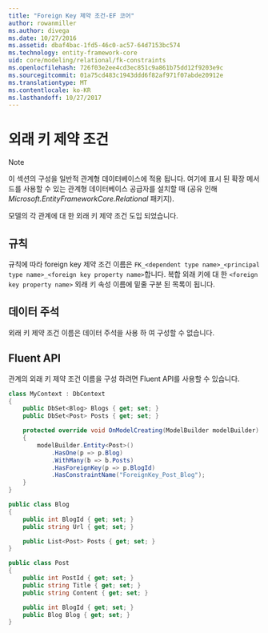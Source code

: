 ```yaml
---
title: "Foreign Key 제약 조건-EF 코어"
author: rowanmiller
ms.author: divega
ms.date: 10/27/2016
ms.assetid: dbaf4bac-1fd5-46c0-ac57-64d7153bc574
ms.technology: entity-framework-core
uid: core/modeling/relational/fk-constraints
ms.openlocfilehash: 726f03e2ee4cd3ec851c9a861b75dd12f9203e9c
ms.sourcegitcommit: 01a75cd483c1943ddd6f82af971f07abde20912e
ms.translationtype: MT
ms.contentlocale: ko-KR
ms.lasthandoff: 10/27/2017
---
```

# <a name="foreign-key-constraints"></a>외래 키 제약 조건

> [!NOTE]  
> 이 섹션의 구성을 일반적 관계형 데이터베이스에 적용 됩니다. 여기에 표시 된 확장 메서드를 사용할 수 있는 관계형 데이터베이스 공급자를 설치할 때 (공유 인해 *Microsoft.EntityFrameworkCore.Relational* 패키지).

모델의 각 관계에 대 한 외래 키 제약 조건 도입 되었습니다.

## <a name="conventions"></a>규칙

규칙에 따라 foreign key 제약 조건 이름은 `FK_<dependent type name>_<principal type name>_<foreign key property name>`합니다. 복합 외래 키에 대 한 `<foreign key property name>` 외래 키 속성 이름에 밑줄 구분 된 목록이 됩니다.

## <a name="data-annotations"></a>데이터 주석

외래 키 제약 조건 이름은 데이터 주석을 사용 하 여 구성할 수 없습니다.

## <a name="fluent-api"></a>Fluent API

관계의 외래 키 제약 조건 이름을 구성 하려면 Fluent API를 사용할 수 있습니다.

<!-- [!code-csharp[Main](samples/core/relational/Modeling/FluentAPI/Samples/Relational/RelationshipConstraintName.cs?highlight=12)] -->
``` csharp
class MyContext : DbContext
{
    public DbSet<Blog> Blogs { get; set; }
    public DbSet<Post> Posts { get; set; }

    protected override void OnModelCreating(ModelBuilder modelBuilder)
    {
        modelBuilder.Entity<Post>()
            .HasOne(p => p.Blog)
            .WithMany(b => b.Posts)
            .HasForeignKey(p => p.BlogId)
            .HasConstraintName("ForeignKey_Post_Blog");
    }
}

public class Blog
{
    public int BlogId { get; set; }
    public string Url { get; set; }

    public List<Post> Posts { get; set; }
}

public class Post
{
    public int PostId { get; set; }
    public string Title { get; set; }
    public string Content { get; set; }

    public int BlogId { get; set; }
    public Blog Blog { get; set; }
}
```
